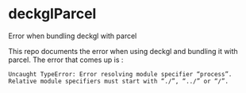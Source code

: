 # deckglParcel
Error when bundling deckgl with parcel

This repo documents the error when using deckgl and bundling it with parcel. 
The error that comes up is :

    Uncaught TypeError: Error resolving module specifier “process”. Relative module specifiers must start with “./”, “../” or “/”.
